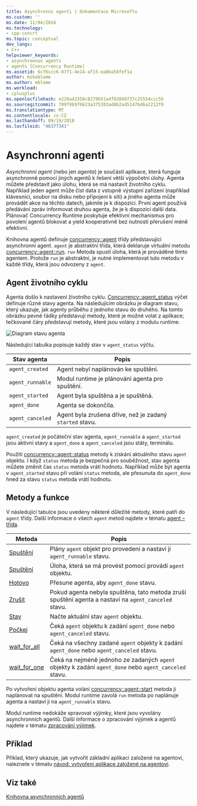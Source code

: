 ```yaml
---
title: Asynchronní agenti | Dokumentace Microsoftu
ms.custom: ''
ms.date: 11/04/2016
ms.technology:
- cpp-concrt
ms.topic: conceptual
dev_langs:
- C++
helpviewer_keywords:
- asynchronous agents
- agents [Concurrency Runtime]
ms.assetid: 6cf6ccc6-87f1-4e14-af15-ea8ba58fef1a
author: mikeblome
ms.author: mblome
ms.workload:
- cplusplus
ms.openlocfilehash: e226a43358c8279b51a4f02849737c25554ccc5b
ms.sourcegitcommit: 799f9b976623a375203ad8b2ad5147bd6a2212f0
ms.translationtype: MT
ms.contentlocale: cs-CZ
ms.lasthandoff: 09/19/2018
ms.locfileid: "46377341"
---
```

# <a name="asynchronous-agents"></a>Asynchronní agenti

*Asynchronní agent* (nebo jen *agenta*) je součástí aplikace, která funguje asynchronně pomocí jiných agentů k řešení větší výpočetní úlohy. Agenta můžete představit jako úlohu, která se má nastavit životního cyklu. Například jeden agent může číst data z vstupně výstupní zařízení (například klávesnici, soubor na disku nebo připojení k síti) a jiného agenta může provádět akce na těchto datech, jakmile je k dispozici. První agent používá předávání zpráv informovat druhou agenta, že je k dispozici další data. Plánovač Concurrency Runtime poskytuje efektivní mechanismus pro povolení agentů blokovat a yield kooperativně bez nutnosti přerušení méně efektivní.

Knihovna agentů definuje [concurrency::agent](../../parallel/concrt/reference/agent-class.md) třídy představující asynchronní agent. `agent` je abstraktní třída, která deklaruje virtuální metodu [concurrency::agent::run](reference/agent-class.md#run). `run` Metoda spustí úloha, která je prováděné tímto agentem. Protože `run` je abstraktní, je nutné implementovat tuto metodu v každé třídy, která jsou odvozeny z `agent`.

## <a name="agent-life-cycle"></a>Agent životního cyklu

Agenta došlo k nastavení životního cyklu. [Concurrency::agent_status](reference/concurrency-namespace-enums.md#agent_status) výčet definuje různé stavy agenta. Na následujícím obrázku je diagram stavu, který ukazuje, jak agenty průběhu z jednoho stavu do druhého. Na tomto obrázku pevné řádky představují metody, které je možné volat z aplikace; tečkované čáry představují metody, které jsou volány z modulu runtime.

![Diagram stavu agenta](../../parallel/concrt/media/agentstate.png "agentstate")

Následující tabulka popisuje každý stav v `agent_status` výčtu.

|Stav agenta|Popis|
|-----------------|-----------------|
|`agent_created`|Agent nebyl naplánován ke spuštění.|
|`agent_runnable`|Modul runtime je plánování agenta pro spuštění.|
|`agent_started`|Agent byla spuštěna a je spuštěná.|
|`agent_done`|Agenta se dokončila.|
|`agent_canceled`|Agent byla zrušena dříve, než je zadaný `started` stavu.|

`agent_created` je počáteční stav agenta, `agent_runnable` a `agent_started` jsou aktivní stavy a `agent_done` a `agent_canceled` jsou státy, terminálu.

Použití [concurrency::agent::status](reference/agent-class.md#status) metody k získání aktuálního stavu `agent` objektu. I když `status` metoda je bezpečná pro souběžnost, stav agenta můžete změnit čas `status` metoda vrátí hodnotu. Například může být agenta v `agent_started` stavu při volání `status` metoda, ale přesunuta do `agent_done` hned za stavu `status` metoda vrátí hodnotu.

## <a name="methods-and-features"></a>Metody a funkce

V následující tabulce jsou uvedeny některé důležité metody, které patří do `agent` třídy. Další informace o všech `agent` metod najdete v tématu [agent – třída](../../parallel/concrt/reference/agent-class.md).

|Metoda|Popis|
|------------|-----------------|
|[Spuštění](reference/agent-class.md#start)|Plány `agent` objekt pro provedení a nastaví ji `agent_runnable` stavu.|
|[Spuštění](reference/agent-class.md#run)|Úloha, která se má provést pomocí provádí `agent` objektu.|
|[Hotovo](reference/agent-class.md#done)|Přesune agenta, aby `agent_done` stavu.|
|[Zrušit](../../parallel/concrt/cancellation-in-the-ppl.md#cancel)|Pokud agenta nebyla spuštěna, tato metoda zruší spuštění agenta a nastaví na `agent_canceled` stavu.|
|[Stav](reference/agent-class.md#status)|Načte aktuální stav `agent` objektu.|
|[Počkej](reference/agent-class.md#wait)|Čeká `agent` objektu k zadání `agent_done` nebo `agent_canceled` stavu.|
|[wait_for_all](reference/agent-class.md#wait_for_all)|Čeká na všechny zadané `agent` objekty k zadání `agent_done` nebo `agent_canceled` stavu.|
|[wait_for_one](reference/agent-class.md#wait_for_one)|Čeká na nejméně jednoho ze zadaných `agent` objekty k zadání `agent_done` nebo `agent_canceled` stavu.|

Po vytvoření objektu agenta volání [concurrency::agent::start](reference/agent-class.md#start) metoda ji naplánovat na spuštění. Modul runtime zavolá `run` metoda po naplánuje agenta a nastaví ji na `agent_runnable` stavu.

Modul runtime nedokáže spravovat výjimky, které jsou vyvolány asynchronních agentů. Další informace o zpracování výjimek a agentů najdete v tématu [zpracování výjimek](../../parallel/concrt/exception-handling-in-the-concurrency-runtime.md).

## <a name="example"></a>Příklad

Příklad, který ukazuje, jak vytvořit základní aplikaci založené na agentovi, naleznete v tématu [návod: vytvoření aplikace založené na agentovi](../../parallel/concrt/walkthrough-creating-an-agent-based-application.md).

## <a name="see-also"></a>Viz také

[Knihovna asynchronních agentů](../../parallel/concrt/asynchronous-agents-library.md)

